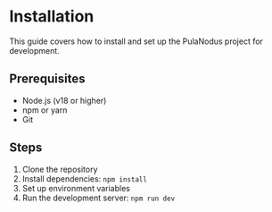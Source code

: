 # Installation

This guide covers how to install and set up the PulaNodus project for development.

## Prerequisites
- Node.js (v18 or higher)
- npm or yarn
- Git

## Steps
1. Clone the repository
2. Install dependencies: `npm install`
3. Set up environment variables
4. Run the development server: `npm run dev`
